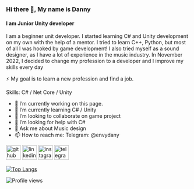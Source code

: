 ### Hi there 👋, My name is Danny
#### I am Junior Unity developer
I am a beginner unit developer. I started learning C# and Unity development on my own with the help of a mentor. I tried to learn C++, Python, but most of all I was hooked by game development! I also tried myself as a sound designer, as I have a lot of experience in the music industry. In November 2022, I decided to change my profession to a developer and I improve my skills every day


⚡ My goal is to learn a new profession and find a job.

Skills: С# / Net Core / Unity

- 🔭 I’m currently working on this page. 
- 🌱 I’m currently learning C# / Unity  
- 👯 I’m looking to collaborate on game project 
- 🤔 I’m looking for help with C# 
- 💬 Ask me about Music design 
- 📫 How to reach me: Telegram: @envydany 


[<img src='https://cdn.jsdelivr.net/npm/simple-icons@3.0.1/icons/github.svg' alt='github' height='40'>](https://github.com/ddenvy)  [<img src='https://cdn.jsdelivr.net/npm/simple-icons@3.0.1/icons/linkedin.svg' alt='linkedin' height='40'>](https://www.linkedin.com/in/danillobanov/)  [<img src='https://cdn.jsdelivr.net/npm/simple-icons@3.0.1/icons/instagram.svg' alt='instagram' height='40'>](https://www.instagram.com/envydany/)  [<img src='https://cdn.jsdelivr.net/npm/simple-icons@3.0.1/icons/telegram.svg' alt='telegram' height='40'>](t.me/@envydany)  

[![Top Langs](https://github-readme-stats.vercel.app/api/top-langs/?username=ddenvy)](https://github.com/anuraghazra/github-readme-stats)

![Profile views](https://gpvc.arturio.dev/ddenvy)  
